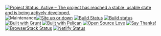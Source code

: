 <!-- Badges sources -->
<!-- Open source: https://github.com/Naereen/badges#open-source -->
<!-- Grunt: https://github.com/gruntjs/grunt/issues/933#issuecomment-26660607 , https://gist.github.com/roachhd/bf4b22008e7b8b69c1c1#file-grunt-js-md -->
<!-- Pelican logo: https://github.com/getpelican/pelican/issues/1008#issuecomment-23006927 -->
<!-- Site up or down: https://github.com/Naereen/badges#website-updown -->
<!-- Cult of Martians — free help for Open Source projects: http://cultofmartians.com -->
<!-- [WARNING] GitHub Flavored Markdown doesn't support links as “//gitcdn.xyz/repo/Kristinita”; I need “https://gitcdn.xyz/repo/Kristinita” -->

[![Project Status: Active – The project has reached a stable, usable state and is being actively developed.](http://www.repostatus.org/badges/latest/active.svg)](http://www.repostatus.org/#active) ![Maintenance](https://img.shields.io/maintenance/yes/2019.svg?style=plastic)[![Site up or down](https://img.shields.io/website-up-down-green-red/https/kristinita.netlify.com.svg?style=plastic)](https://isup.me/) [![Build Status](https://travis-ci.org/Kristinita/KristinitaPelican.svg?branch=master)](https://travis-ci.org/Kristinita/KristinitaPelican) [![Build status](https://ci.appveyor.com/api/projects/status/63q37y3j06r53u1o/branch/master?svg=true)](https://ci.appveyor.com/project/Kristinita/kristinitapelican/branch/master) [![Built with Grunt](https://gruntjs.com/cdn/builtwith.png)](http://gruntjs.com/) [![Built with Pelican](https://gitcdn.xyz/repo/Kristinita/KristinitaPelican/master/content/images/logo/PelicanLogo.svg)](http://docs.getpelican.com) [![Open Source Love](https://badges.frapsoft.com/os/v1/open-source.png?v=103)](https://github.com/ellerbrock/open-source-badges/) [![Say Thanks!](https://img.shields.io/badge/Say%20Thanks-!-1EAEDB.svg)](https://saythanks.io/to/Kristinita) [![BrowserStack Status](https://www.browserstack.com/automate/badge.svg?badge_key=bkpzSnZ4VnJLdzg0djVUblFDcVBCblJMenpHOFFGMHFReG43Nzk4ejNaYz0tLWNNYmRpNkNmSWxWaXRhTER5UHRkWVE9PQ==--0d54a3e7e9485cd1478c3d22df997178a0220f5b)](https://www.browserstack.com/automate/public-build/bkpzSnZ4VnJLdzg0djVUblFDcVBCblJMenpHOFFGMHFReG43Nzk4ejNaYz0tLWNNYmRpNkNmSWxWaXRhTER5UHRkWVE9PQ==--0d54a3e7e9485cd1478c3d22df997178a0220f5b) [![Netlify Status](https://api.netlify.com/api/v1/badges/27090fd4-c2fd-48be-ae43-cbe5bad15684/deploy-status)](https://app.netlify.com/sites/kristinita/deploys)
